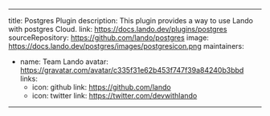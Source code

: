 
---
title: Postgres Plugin
description: This plugin provides a way to use Lando with postgres Cloud.
link: https://docs.lando.dev/plugins/postgres
sourceRepository: https://github.com/lando/postgres
image: https://docs.lando.dev/postgres/images/postgresicon.png
maintainers:
  - name: Team Lando
    avatar: https://gravatar.com/avatar/c335f31e62b453f747f39a84240b3bbd
    links:
      - icon: github
        link: https://github.com/lando
      - icon: twitter
        link: https://twitter.com/devwithlando
---

